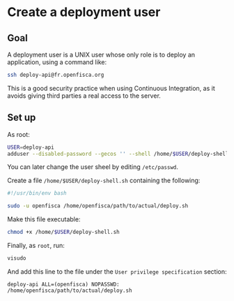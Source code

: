 # Create a deployment user

## Goal

A deployment user is a UNIX user whose only role is to deploy an application, using a command like:

```sh
ssh deploy-api@fr.openfisca.org
```

This is a good security practice when using Continuous Integration, as it avoids giving third parties a real access to the server.

## Set up

As root:

```sh
USER=deploy-api
adduser --disabled-password --gecos '' --shell /home/$USER/deploy-shell.sh $USER
```

You can later change the user sheel by editing `/etc/passwd`.

Create a file `/home/$USER/deploy-shell.sh` containing the following:

```sh
#!/usr/bin/env bash

sudo -u openfisca /home/openfisca/path/to/actual/deploy.sh
```

Make this file executable:

```sh
chmod +x /home/$USER/deploy-shell.sh
```

Finally, as `root`, run:

```sh
visudo
```

And add this line to the file under the `User privilege specification` section:

```
deploy-api ALL=(openfisca) NOPASSWD: /home/openfisca/path/to/actual/deploy.sh
```
